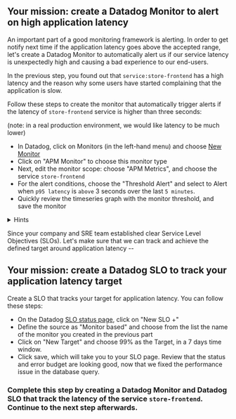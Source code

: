 ## Your mission: create a Datadog Monitor to alert on high application latency

An important part of a good monitoring framework is alerting.  In order to get notify next time if the application latency goes above the accepted range, let's create a Datadog Monitor to automatically alert us if our service latency is unexpectedly high and causing a bad experience to our end-users.

In the previous step, you found out that `service:store-frontend` has a high latency and the reason why some users have started complaining that the application is slow.

Follow these steps to create the monitor that automatically trigger alerts if the latency of `store-frontend` service is higher than three seconds:

(note: in a real production environment, we would like latency to be much lower)

* In Datadog, click on Monitors (in the left-hand menu) and choose [New Monitor](https://app.datadoghq.com/monitors#/create)
* Click on "APM Monitor" to choose this monitor type
* Next, edit the monitor scope: choose "APM Metrics", and choose the service `store-frontend`
* For the alert conditions, choose the "Threshold Alert" and select to Alert when `p95 latency` is `above` 3 seconds over the last `5 minutes`.
* Quickly review the timeseries graph with the monitor threshold, and save the monitor

<details>
<summary>Hints</summary>
To quickly create the monitor, you can go to the [New Monitor](https://app.datadoghq.com/monitors#/create), and choose "Import Monitor from JSON".</br></br>Then, copy-paste the following JSON into Datadog:

```
{
	"name": "Service store-frontend has a high p95 latency on env:ruby-shop",
	"type": "metric alert",
	"query": "avg(last_5m):avg:trace.rack.request.duration.by.service.95p{env:ruby-shop,service:store-frontend} > 3",
	"message": "`ruby-shop` 95th percentile latency is too high.\n\n@store-frontend",
	"tags": [
		"service:store-frontend",
		"env:ruby-shop"
	],
	"options": {
		"renotify_interval": 0,
		"timeout_h": 0,
		"thresholds": {
			"critical": 3
		},
		"notify_no_data": false,
		"no_data_timeframe": 2,
		"notify_audit": false,
		"evaluation_delay": null
	}
}
```

</details>

Since your company and SRE team established clear Service Level Objectives (SLOs). Let's make sure that we can track and achieve the defined target around application latency -- 

## Your mission: create a Datadog SLO to track your application latency target

Create a SLO that tracks your target for application latency. You can follow these steps:

* On the Datadog [SLO status page](https://app.datadoghq.com/slo), click on "New SLO +"
* Define the source as "Monitor based" and choose from the list the name of the monitor you created in the previous part
* Click on "New Target" and choose 99% as the Target, in a 7 days time window. 
* Click save, which will take you to your SLO page. Review that the status and error budget are looking good, now that we fixed the performance issue in the database query.


### Complete this step by creating a Datadog Monitor and Datadog SLO that track the latency of the service `store-frontend`. Continue to the next step afterwards.